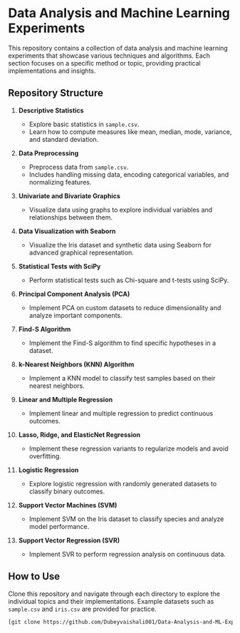 # Data Analysis and Machine Learning Experiments

This repository contains a collection of data analysis and machine learning experiments that showcase various techniques and algorithms. Each section focuses on a specific method or topic, providing practical implementations and insights.

## Repository Structure

1. **Descriptive Statistics**  
   - Explore basic statistics in `sample.csv`.  
   - Learn how to compute measures like mean, median, mode, variance, and standard deviation.

2. **Data Preprocessing**  
   - Preprocess data from `sample.csv`.  
   - Includes handling missing data, encoding categorical variables, and normalizing features.

3. **Univariate and Bivariate Graphics**  
   - Visualize data using graphs to explore individual variables and relationships between them.

4. **Data Visualization with Seaborn**  
   - Visualize the Iris dataset and synthetic data using Seaborn for advanced graphical representation.

5. **Statistical Tests with SciPy**  
   - Perform statistical tests such as Chi-square and t-tests using SciPy.

6. **Principal Component Analysis (PCA)**  
   - Implement PCA on custom datasets to reduce dimensionality and analyze important components.

7. **Find-S Algorithm**  
   - Implement the Find-S algorithm to find specific hypotheses in a dataset.

8. **k-Nearest Neighbors (KNN) Algorithm**  
   - Implement a KNN model to classify test samples based on their nearest neighbors.

9. **Linear and Multiple Regression**  
   - Implement linear and multiple regression to predict continuous outcomes.

10. **Lasso, Ridge, and ElasticNet Regression**  
    - Implement these regression variants to regularize models and avoid overfitting.

11. **Logistic Regression**  
    - Explore logistic regression with randomly generated datasets to classify binary outcomes.

12. **Support Vector Machines (SVM)**  
    - Implement SVM on the Iris dataset to classify species and analyze model performance.

13. **Support Vector Regression (SVR)**  
    - Implement SVR to perform regression analysis on continuous data.

## How to Use

Clone this repository and navigate through each directory to explore the individual topics and their implementations. Example datasets such as `sample.csv` and `iris.csv` are provided for practice.

```bash
[git clone https://github.com/Dubeyvaishali001/Data-Analysis-and-ML-Experiment.git]
